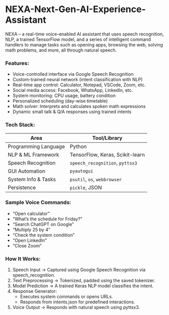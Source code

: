 # NEXA-Next-Gen-AI-Experience-Assistant
NEXA – a real-time voice-enabled AI assistant that uses speech recognition, NLP, a trained TensorFlow model, and a series of intelligent command handlers to manage tasks such as opening apps, browsing the web, solving math problems, and more, all through natural speech.

### Features:
- Voice-controlled interface via Google Speech Recognition
- Custom-trained neural network (intent classification with NLP)
- Real-time app control: Calculator, Notepad, VSCode, Zoom, etc.
- Social media access: Facebook, WhatsApp, LinkedIn, etc.
- System monitoring: CPU usage, battery condition
- Personalized scheduling (day-wise timetable)
- Math solver: Interprets and calculates spoken math expressions
- Dynamic small talk & Q/A responses using trained intents

### Tech Stack:
| Area                 | Tool/Library                    |
| -------------------- | ------------------------------- |
| Programming Language | Python                          |
| NLP & ML Framework   | TensorFlow, Keras, Scikit-learn |
| Speech Recognition   | `speech_recognition`, `pyttsx3` |
| GUI Automation       | `pyautogui`                     |
| System Info & Tasks  | `psutil`, `os`, `webbrowser`    |
| Persistence          | `pickle`, JSON                  |

### Sample Voice Commands:
- “Open calculator”
- “What’s the schedule for Friday?”
- “Search ChatGPT on Google”
- “Multiply 25 by 4”
- “Check the system condition”
- “Open LinkedIn”
- “Close Zoom”

### How It Works:
1. Speech Input → Captured using Google Speech Recognition via speech_recognition.
2. Text Preprocessing → Tokenized, padded using the saved tokenizer.
3. Model Prediction → A trained Keras NLP model classifies the intent.
4. Response Generator:
   - Executes system commands or opens URLs.
   - Responds from intents.json for predefined interactions.
5. Voice Output → Responds with natural speech using pyttsx3.
